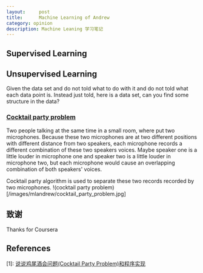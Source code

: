 ```yaml
---
layout:     post
title:      Machine Learning of Andrew
category: opinion
description: Machine Leaning 学习笔记
---
```


## Supervised Learning

## Unsupervised Learning

Given the data set and do not told what to do with it and do not told what each data point is. Instead just told, here is a data set, can you find some structure in the data?

### [Cocktail party problem][]

Two people talking at the same time in a small room, where put two microphones. Because these two microphones are at two different positions with different distance from two speakers, each microphone records a different combination of these two speakers voices. Maybe speaker one is a little louder in microphone one and speaker two is a little louder in microphone two, but each microphone would cause an overlapping combination of both speakers' voices.

Cocktail party algorithm is used to separate these two records recorded by two microphones.
!(cocktail party problem)[/images/mlandrew/cocktail_party_problem.jpg]

## 致谢

Thanks for Coursera

## References
\[1\]: [说说鸡尾酒会问题(Cocktail Party Problem)和程序实现][1]  

[Cocktail party problem]: https://www.coursera.org/learn/machine-learning/lecture/olRZo/unsupervised-learning
[1]: http://blog.csdn.net/mrharvey/article/details/18598605
